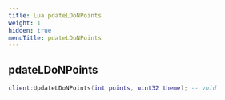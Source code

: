 ```yaml
---
title: Lua pdateLDoNPoints
weight: 1
hidden: true
menuTitle: pdateLDoNPoints
---
```

## pdateLDoNPoints
```lua
client:UpdateLDoNPoints(int points, uint32 theme); -- void
```